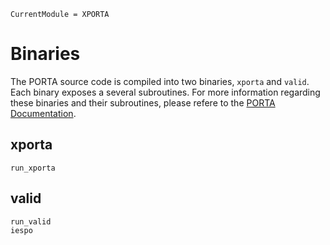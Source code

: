 ```@meta
CurrentModule = XPORTA
```
# Binaries

The PORTA source code is compiled into two binaries, `xporta` and `valid`.
Each binary exposes a several subroutines. For more information regarding these
binaries and their subroutines, please refere to the [PORTA Documentation](https://github.com/bdoolittle/julia-porta/blob/master/README.md#porta-documentation).

## xporta

```@docs
run_xporta
```

## valid

```@docs
run_valid
iespo
```
